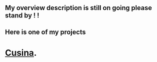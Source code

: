 ## My overview description is still on going please stand by ! !

## Here is one of my projects

# [Cusina](https://cusina.vercel.app).


